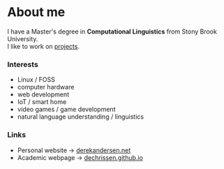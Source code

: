 # About me

I have a Master's degree in **Computational Linguistics** from Stony Brook University.  
I like to work on [projects](https://derekandersen.net/projects).

### Interests

- Linux / FOSS
- computer hardware
- web development
- IoT / smart home
- video games / game development
- natural language understanding / linguistics

### Links

- Personal website → [derekandersen.net](https://derekandersen.net/)  
- Academic webpage → [dechrissen.github.io](https://dechrissen.github.io/)
